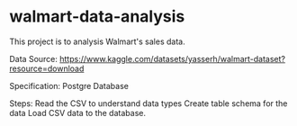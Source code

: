 # walmart-data-analysis

This project is to analysis Walmart's sales data. 

Data Source: https://www.kaggle.com/datasets/yasserh/walmart-dataset?resource=download

Specification:
Postgre Database

Steps:
Read the CSV to understand data types
Create table schema for the data
Load CSV data to the database.



